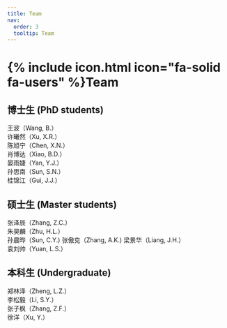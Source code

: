 ```yaml
---
title: Team
nav:
  order: 3
  tooltip: Team
---
```


# {% include icon.html icon="fa-solid fa-users" %}Team

## 博士生 (PhD students)

王波（Wang, B.）  
许曦然（Xu, X.R.）  
陈旭宁（Chen, X.N.）  
肖博达（Xiao, B.D.）  
晏雨婕（Yan, Y.J.）  
孙思南（Sun, S.N.）  
桂锦江（Gui, J.J.）  

## 硕士生 (Master students)

张泽辰（Zhang, Z.C.）   
朱昊麟（Zhu, H.L.）  
孙晨晔（Sun, C.Y.)
张傲克（Zhang, A.K.)
梁景华（Liang, J.H.）  
袁刘帅（Yuan, L.S.）  

## 本科生 (Undergraduate)

郑林泽（Zheng, L.Z.）  
李松毅（Li, S.Y.）  
张子枫（Zhang, Z.F.）  
徐洋（Xu, Y.）
